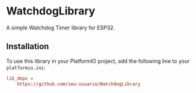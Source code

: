 # WatchdogLibrary

A simple Watchdog Timer library for ESP32.

## Installation

To use this library in your PlatformIO project, add the following line to your `platformio.ini`:

```ini
lib_deps =
    https://github.com/seu-usuario/WatchdogLibrary
